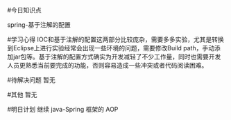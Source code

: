 #今日知识点

spring-基于注解的配置

#学习心得
IOC和基于注解的配置这两部分比较庞杂，需要多多实验，尤其是转换到Eclipse上进行实验经常会出现一些环境的问题，需要修改Build path，手动添加jar包等。基于注解的配置方式确实为开发减轻了不少工作量，同时也需要开发人员更熟悉当前要完成的功能，否则容易造成一些冲突或者代码阅读困难。

#待解决问题
暂无

#其他
暂无

#明日计划
继续
java-Spring 框架的 AOP